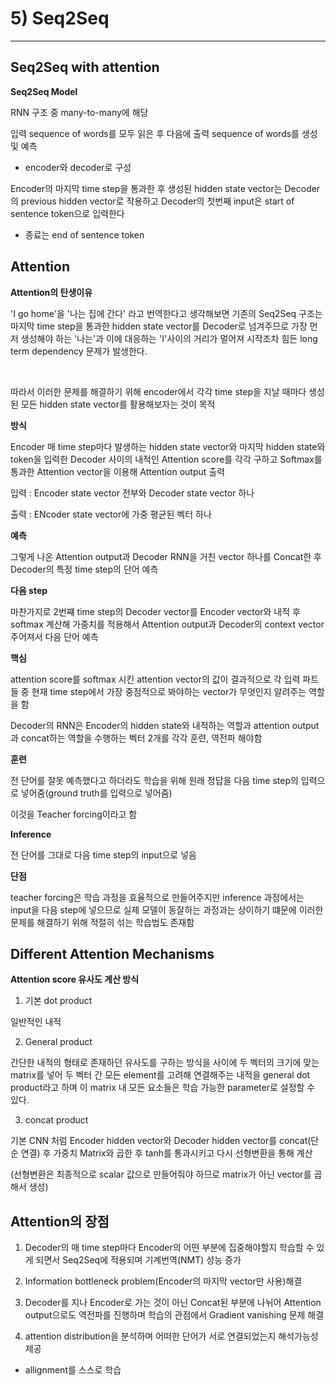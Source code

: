 # 5) Seq2Seq
---

## Seq2Seq with attention

**Seq2Seq Model**

RNN 구조 중 many-to-many에 해당

입력 sequence of words를 모두 읽은 후 다음에 출력 sequence of words를 생성 및 예측

* encoder와 decoder로 구성

Encoder의 마지막 time step을 통과한 후 생성된 hidden state vector는 Decoder의 previous hidden vector로 작용하고 Decoder의 첫번째 input은 start of sentence <SOS> token으로 입력한다

* 종료는 end of sentence <EOS> token

## Attention

**Attention의 탄생이유**

'I go home'을 '나는 집에 간다' 라고 번역한다고 생각해보면 기존의 Seq2Seq 구조는 마지막 time step을 통과한 hidden state vector를 Decoder로 넘겨주므로 가장 먼저 생성해야 하는 '나는'과 이에 대응하는 'I'사이의 거리가 멀어져 시작조차 힘든 long term dependency 문제가 발생한다.

<br>

따라서 이러한 문제를 해결하기 위해 encoder에서 각각 time step을 지날 때마다 생성된 모든 hidden state vector를 활용해보자는 것이 목적

**방식**

Encoder 매 time step마다 발생하는 hidden state vector와 마지막 hidden state와 <SOS> token을 입력한 Decoder 사이의 내적인 Attention score를 각각 구하고 Softmax를 통과한 Attention vector을 이용해 Attention output 출력

입력 : Encoder state vector 전부와 Decoder state vector 하나

출력 : ENcoder state vector에 가중 평균된 벡터 하나

**예측**

그렇게 나온 Attention output과 Decoder RNN을 거친 vector 하나를 Concat한 후 Decoder의 특정 time step의 단어 예측

**다음 step**

마찬가지로 2번쨰 time step의 Decoder vector를 Encoder vector와 내적 후 softmax 계산해 가중치를 적용해서 Attention output과 Decoder의 context vector 주어져서 다음 단어 예측

**핵심**

attention score를 softmax 시킨 attention vector의 값이 결과적으로 각 입력 파트들 중 현재 time step에서 가장 중점적으로 봐야하는 vector가 무엇인지 알려주는 역할을 함

Decoder의 RNN은 Encoder의 hidden state와 내적하는 역할과 attention output과 concat하는 역할을 수행하는 벡터 2개를 각각 훈련, 역전파 해야함

**훈련**

전 단어를 잘못 예측했다고 하더라도 학습을 위해 원래 정답을 다음 time step의 입력으로 넣어줌(ground truth를 입력으로 넣어줌)

이것을 Teacher forcing이라고 함

**Inference**

전 단어를 그대로 다음 time step의 input으로 넣음

**단점**

teacher forcing은 학습 과정을 효율적으로 만들어주지만 inference 과정에서는 input을 다음 step에 넣으므로 실제 모델이 동잘하는 과정과는 상이하기 떄문에 이러한 문제를 해결하기 위해 적절히 섞는 학습법도 존재함

## Different Attention Mechanisms

**Attention score 유사도 계산 방식**

1. 기본 dot product

일반적인 내적

2. General product

간단한 내적의 형태로 존재하던 유사도를 구하는 방식을 사이에 두 벡터의 크기에 맞는 matrix를 넣어 두 벡터 간 모든 element를 고려해 연결해주는 내적을 general dot product라고 하며 이 matrix 내 모든 요소들은 학습 가능한 parameter로 설정할 수 있다.

3. concat product

기본 CNN 처럼 Encoder hidden vector와 Decoder hidden vector를 concat(단순 연결) 후 가중치 Matrix와 곱한 후 tanh를 통과시키고 다시 선형변환을 통해 계산

(선형변환은 최종적으로 scalar 값으로 만들어줘야 하므로 matrix가 아닌 vector를 곱해서 생성)

## Attention의 장점

1. Decoder의 매 time step마다 Encoder의 어떤 부분에 집중해야할지 학습할 수 있게 되면서 Seq2Seq에 적용되며 기계번역(NMT) 성능 증가

2. Information bottleneck problem(Encoder의 마지막 vector만 사용)해결

3. Decoder를 지나 Encoder로 가는 것이 아닌 Concat된 부분에 나뉘어 Attention output으로도 역전파를 진행하며 학습의 관점에서 Gradient vanishing 문제 해결

4. attention distribution을 분석하며 어떠한 단어가 서로 연결되었는지 해석가능성 제공

* allignment를 스스로 학습